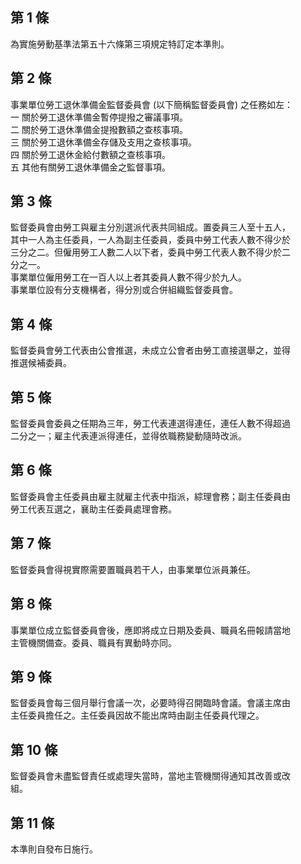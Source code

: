 第 1 條
-------
為實施勞動基準法第五十六條第三項規定特訂定本準則。　

第 2 條
-------
事業單位勞工退休準備金監督委員會 (以下簡稱監督委員會) 之任務如左：  
  一  關於勞工退休準備金暫停提撥之審議事項。  
  二  關於勞工退休準備金提撥數額之查核事項。  
  三  關於勞工退休準備金存儲及支用之查核事項。　  
  四  關於勞工退休金給付數額之查核事項。　  
  五  其他有關勞工退休準備金之監督事項。

第 3 條
-------
監督委員會由勞工與雇主分別選派代表共同組成。置委員三人至十五人，  
其中一人為主任委員，一人為副主任委員，委員中勞工代表人數不得少於  
三分之二。但僱用勞工人數二人以下者，委員中勞工代表人數不得少於二  
分之一。  
事業單位僱用勞工在一百人以上者其委員人數不得少於九人。  
事業單位設有分支機構者，得分別或合併組織監督委員會。

第 4 條
-------
監督委員會勞工代表由公會推選，未成立公會者由勞工直接選舉之，並得  
推選候補委員。

第 5 條
-------
監督委員會委員之任期為三年，勞工代表連選得連任，連任人數不得超過  
二分之一；雇主代表連派得連任，並得依職務變動隨時改派。

第 6 條
-------
監督委員會主任委員由雇主就雇主代表中指派，綜理會務；副主任委員由  
勞工代表互選之，襄助主任委員處理會務。

第 7 條
-------
監督委員會得視實際需要置職員若干人，由事業單位派員兼任。

第 8 條
-------
事業單位成立監督委員會後，應即將成立日期及委員、職員名冊報請當地  
主管機關備查。委員、職員有異動時亦同。

第 9 條
-------
監督委員會每三個月舉行會議一次，必要時得召開臨時會議。會議主席由  
主任委員擔任之。主任委員因故不能出席時由副主任委員代理之。

第 10 條
--------
監督委員會未盡監督責任或處理失當時，當地主管機關得通知其改善或改  
組。

第 11 條
--------
本準則自發布日施行。　

